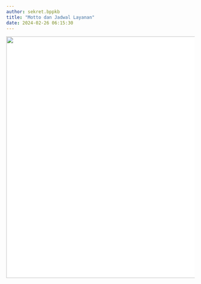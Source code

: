 ```yaml
---
author: sekret.bppkb
title: "Motto dan Jadwal Layanan"
date: 2024-02-26 06:15:30
---
```

<p><img style="color: #34495e; font-family: 'Open Sans', Arial, Helvetica, sans-serif; font-size: 18.6667px; font-weight: bold; text-align: justify; background-color: #ffffff;" src="/images/YM1ln2mYld2JC6wkCpFP.png" alt="" width="637" height="648" /></p>